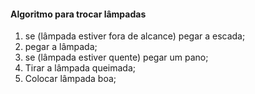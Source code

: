 #### Algoritmo para trocar lâmpadas

1. se (lâmpada estiver fora de alcance)
    pegar a escada;
2. pegar a lâmpada;
3. se (lâmpada estiver quente)
    pegar um pano;
4. Tirar a lâmpada queimada;
5. Colocar lâmpada boa;